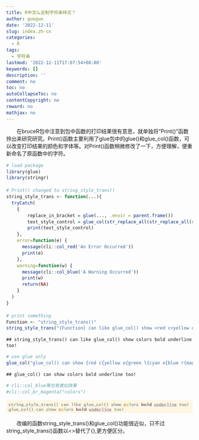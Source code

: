 ```yaml
---
title: R中怎么定制字符串样式？
author: guoguo
date: '2022-12-11'
slug: index.zh-cn
categories:
  - R
tags:
  - 字符串
lastmod: '2022-12-11T17:07:54+08:00'
keywords: []
description: ''
comment: no
toc: no
autoCollapseToc: no
contentCopyright: no
reward: no
mathjax: no
---
```


<p style="text-indent:2em;font-size:;font-family:;">
在bruceR包中注意到包中函数的打印结果很有意思，就单独将“Print()”函数拎出来研究研究。Print()函数主要利用了glue包中的glue()和glue_col()函数，可以改变打印结果的颜色和字体等。对Print()函数稍微修改了一下，方便理解，便重新命名了原函数中的字符。
</p>

<!--more-->


```r
# load package
library(glue)
library(stringr)

# Print() changed to string_style_trans()
string_style_trans <- function(...){
  tryCatch(
    {
        replace_in_bracket = glue(..., .envir = parent.frame())
        text_style_control = glue_col(str_replace_all(str_replace_all(replace_in_bracket, "<", "{"), ">", "}")) #gsub("<", "{", gsub(">", "}", replace_in_bracket))
        print(text_style_control)
    },
    error=function(e) {
      message(cli::col_red('An Error Occurred'))
      print(e)
    },
    warning=function(w) {
      message(cli::col_blue('A Warning Occurred'))
      print(w)
      return(NA)
    }
  )
}

# print something
Function <- "string_style_trans()"
string_style_trans("{Function} can like glue_col() show <red c<yellow o<green l<cyan o<blue r<magenta s <bold bold> <underline underline>>>>>>> too!")
```

```
## string_style_trans() can like glue_col() show colors bold underline too!
```

```r
# use glue only
glue_col("glue_col() can show {red c{yellow o{green l{cyan o{blue r{magenta s {bold bold} {underline underline}}}}}}} too!")
```

```
## glue_col() can show colors bold underline too!
```

```r
# cli::col_blue等也有类似效果
#cli::col_br_magenta("colors")
```

![](images/glue.png)
<p style="text-indent:2em;font-size:;font-family:;">
改编的函数string_style_trans()和glue_col()功能很近似，只不过string_style_trans()函数以<>替代了{},更方便区分。
</p>
